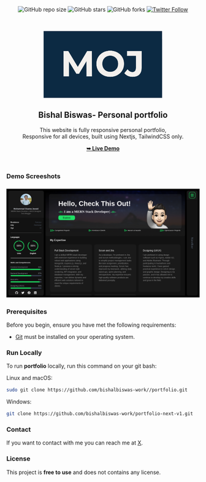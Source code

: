 <div align="center">
  
  ![GitHub repo size](https://img.shields.io/github/repo-size/bishalbiswas-work//portfolio)
  ![GitHub stars](https://img.shields.io/github/stars/bishalbiswas-work//portfolio?style=social)
  ![GitHub forks](https://img.shields.io/github/forks/bishalbiswas-work//portfolio?style=social)
  [![Twitter Follow](https://img.shields.io/twitter/follow/bishalbiswas-work/?style=social)](https://twitter.com/intent/follow?screen_name=bishalbiswas-work/)

  <br />
  <br />
  
  <img src="./public/readme-images/moj.png" />

  <h2 align="center">Bishal Biswas- Personal portfolio</h2>

This website is fully responsive personal portfolio, <br />Responsive for all devices, built using Nextjs, TailwindCSS only.

<a href="https://bishalbiswas.dev/"><strong>➥ Live Demo</strong></a>

</div>

<br />

### Demo Screeshots

### ![Bishal Portfolio Desktop Demo](./public/readme-images/portfolio.png "Desktop Demo")

### Prerequisites

Before you begin, ensure you have met the following requirements:

- [Git](https://git-scm.com/downloads "Download Git") must be installed on your operating system.

### Run Locally

To run **portfolio** locally, run this command on your git bash:

Linux and macOS:

```bash
sudo git clone https://github.com/bishalbiswas-work//portfolio.git
```

Windows:

```bash
git clone https://github.com/bishalbiswas-work/portfolio-next-v1.git
```

### Contact

If you want to contact with me you can reach me at [X](https://www.x.com/iosamajavaid).

### License

This project is **free to use** and does not contains any license.
